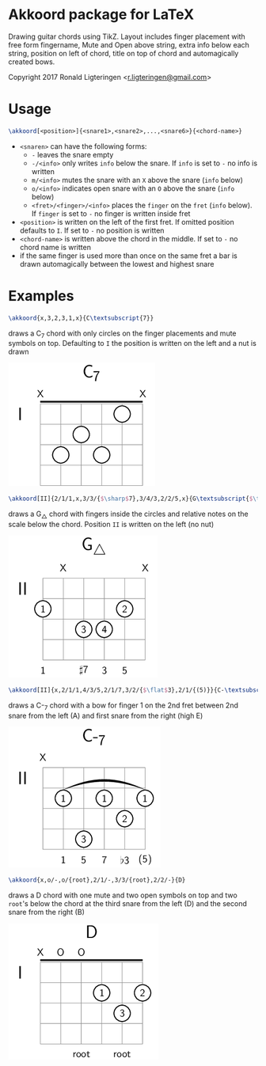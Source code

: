 # Akkoord package for LaTeX
Drawing guitar chords using TikZ. Layout includes finger placement with free form fingername, Mute and Open above string, extra info below each string, position on left of chord, title on top of chord and automagically created bows.

Copyright 2017 Ronald Ligteringen <[r.ligteringen@gmail.com](mailto:r.ligteringen@gmail.com)>

# Usage

```latex
\akkoord[<position>]{<snare1>,<snare2>,...,<snare6>}{<chord-name>}
```
* `<snaren>` can have the following forms:
    * `-` leaves the snare empty
    * `-/<info>` only writes `info` below the snare. If `info` is set to `-` no info is written
    * `m/<info>` mutes the snare with an `X` above the snare (`info` below)
    * `o/<info>` indicates open snare with an `O` above the snare (`info` below)
    * `<fret>/<finger>/<info>` places the `finger` on the `fret` (`info` below). If `finger` is set to `-` no finger is written inside fret
* `<position>` is written on the left of the first fret. If omitted position defaults to `I`. If set to `-` no position is written
* `<chord-name>` is written above the chord in the middle. If set to `-` no chord name is written
* if the same finger is used more than once on the same fret a bar is drawn automagically between the lowest and highest snare


# Examples

```latex
\akkoord{x,3,2,3,1,x}{C\textsubscript{7}}
```
draws a C<sub>7</sub> chord with only circles on the finger placements and mute symbols on top. Defaulting to `I` the position is written on the left and a nut is drawn

![Image C7](examples/example_c7.png)

```latex
\akkoord[II]{2/1/1,x,3/3/{$\sharp$7},3/4/3,2/2/5,x}{G\textsubscript{$\triangle$}}
```
draws a G<sub>&#9651;</sub> chord with fingers inside the circles and relative notes on the scale below the chord. Position `II` is written on the left (no nut)

![Image GMaj7](examples/example_gmaj7.png)

```latex
\akkoord[II]{x,2/1/1,4/3/5,2/1/7,3/2/{$\flat$3},2/1/{(5)}}{C-\textsubscript{7}}
```
draws a C-<sub>7</sub> chord with a bow for finger 1 on the 2nd fret between 2nd snare from the left (A) and first snare from the right (high E)

![Image C-7](examples/example_c-7.png)

```latex
\akkoord{x,o/-,o/{root},2/1/-,3/3/{root},2/2/-}{D}
```
draws a D chord with one mute and two open symbols on top and two `root`'s below the chord at the third snare from the left (D) and the second snare from the right (B)

![Image D](examples/example_d.png)
